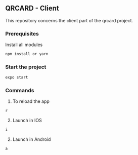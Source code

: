 ## QRCARD - Client

This repository concerns the client part of the qrcard project.

### Prerequisites

Install all modules
  ```sh
  npm install or yarn
  ```

### Start the project 

```sh
expo start
```

### Commands

1. To reload the app
```sh
r
```
2. Launch in IOS
```sh
i
```
2. Launch in Android
```sh
a
```
